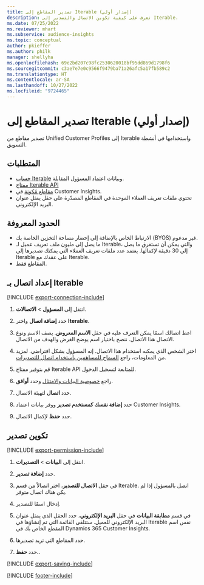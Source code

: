 ```yaml
---
title: تصدير المقاطع إلى Iterable (إصدار أولي)
description: تعرف على كيفية تكوين الاتصال والتصدير إلى Iterable.
ms.date: 07/25/2022
ms.reviewer: mhart
ms.subservice: audience-insights
ms.topic: conceptual
author: pkieffer
ms.author: philk
manager: shellyha
ms.openlocfilehash: 69e2bd207c98fc2530620018bf95dd869d1798f6
ms.sourcegitcommit: c3ae7e7e0c9566f9479ba71a26afc5a17fb589c2
ms.translationtype: HT
ms.contentlocale: ar-SA
ms.lasthandoff: 10/27/2022
ms.locfileid: "9724465"
---
```

# <a name="export-segments-to-iterable-preview"></a>تصدير المقاطع إلى Iterable (إصدار أولي)

تصدير مقاطع من Unified Customer Profiles إلى Iterable واستخدامها في أنشطة التسويق.

## <a name="prerequisites"></a>المتطلبات

- [حساب Iterable](https://iterable.com/) وبيانات اعتماد المسؤول المقابلة.
- [مفتاح Iterable API](https://support.iterable.com/hc/en-us/articles/360043464871)
- [مقاطع مُكونة](segments.md) في Customer Insights.
- تحتوي ملفات تعريف العملاء الموحدة في المقاطع المصدّرة على حقل يمثل عنوان البريد الإلكتروني.

## <a name="known-limitations"></a>الحدود المعروفة

- الارتباط الخاص بالإضافة إلى إحضار مساحة التخزين الخاصة بك (BYOS) غير مدعوم.
- ما يصل إلى مليون ملف تعريف عميل لـ Iterable، والتي يمكن أن تستغرق ما يصل إلى 30 دقيقة لإكمالها. يعتمد عدد ملفات تعريف العملاء التي يمكنك تصديرها إلى Iterable على عقدك مع Iterable.
- المقاطع فقط.

## <a name="set-up-connection-to-iterable"></a>إعداد اتصال بـ Iterable

[!INCLUDE [export-connection-include](includes/export-connection-admn.md)]

1. انتقل إلى **المسؤول** > **الاتصالات**.

1. حدد **إضافة اتصال** واختر **Iterable**.

1. اعط اتصالك اسمًا يمكن التعرف عليه في حقل **الاسم المعروض**. يصف الاسم ونوع الاتصال هذا الاتصال. ننصح باختيار اسم يوضح الغرض والهدف من الاتصال.

1. اختر الشخص الذي يمكنه استخدام هذا الاتصال. إنه المسؤول بشكل افتراضي. لمزيد من المعلومات، راجع [السماح للمساهمين باستخدام اتصال للتصديرات](connections.md#allow-contributors-to-use-a-connection-for-exports).

1. قم بتوفير مفتاح Iterable API للمتابعة لتسجيل الدخول.

1. راجع [خصوصية البيانات والامتثال](connections.md#data-privacy-and-compliance) وحدد **أوافق**.

1. حدد **اتصال** لتهيئة الاتصال.

1. حدد **إضافة نفسك كمستخدم تصدير** ووفر بيانات اعتماد Customer Insights.

1. حدد **حفظ** لإكمال الاتصال.

## <a name="configure-an-export"></a>تكوين تصدير

[!INCLUDE [export-permission-include](includes/export-permission.md)]

1. انتقل إلى **البيانات** > **التصديرات**.

1. حدد **إضافة تصدير**.

1. في حقل **الاتصال للتصدير**، اختر اتصالاً من قسم Iterable. اتصل بالمسؤول إذا لم يكن هناك اتصال متوفر.

1. إدخال اسمًا للتصدير.

1. في قسم **مطابقة البيانات** في حقل **البريد الإلكتروني**، حدد الحقل الذي يمثل عنوان البريد الإلكتروني للعميل. ستتلقى القائمة التي تم إنشاؤها في Iterable نفس اسم المقطع الخاص بك في Dynamics 365 Customer Insights.

1. حدد المقاطع التي تريد تصديرها.

1. حدد **حفظ.**.

[!INCLUDE [export-saving-include](includes/export-saving.md)]

[!INCLUDE [footer-include](includes/footer-banner.md)]
